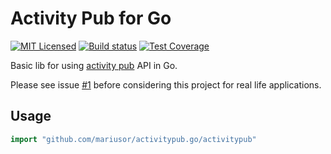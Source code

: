 # Activity Pub for Go

[![MIT Licensed](https://img.shields.io/github/license/mariusor/activitypub.go.svg)](https://raw.githubusercontent.com/mariusor/activitypub.go/master/LICENSE)
[![Build status](https://img.shields.io/travis/mariusor/activitypub.go.svg)](https://travis-ci.org/mariusor/activitypub.go)
[![Test Coverage](https://img.shields.io/coveralls/mariusor/activitypub.go/master.svg)](https://coveralls.io/r/mariusor/activitypub.go?branch=master)

Basic lib for using [activity pub](https://www.w3.org/TR/activitypub/#Overview) API in Go.

Please see issue [#1](https://github.com/mariusor/activitypub.go/issues/1) before considering this project for real life applications.

## Usage

```go
import "github.com/mariusor/activitypub.go/activitypub"
```
